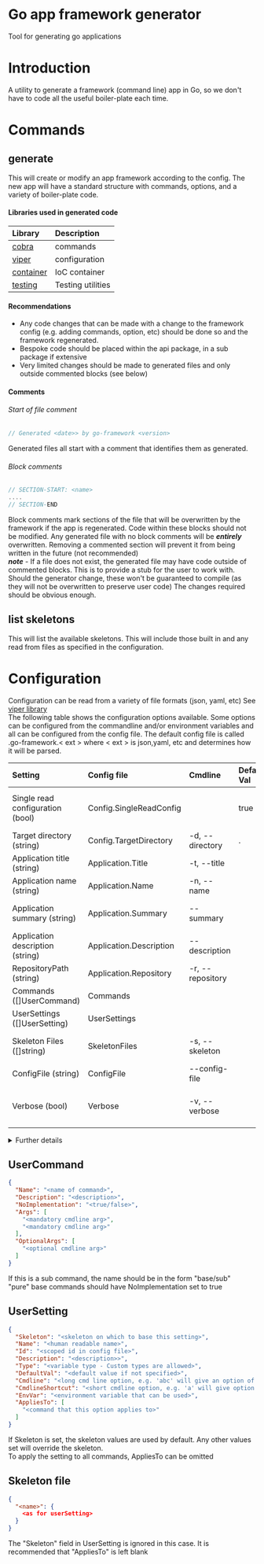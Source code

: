 [comment]: <> ( Generated 2021-06-24 14:50:11 by go-framework v1.21.1 )

# Go app framework generator

Tool for generating go applications

# Introduction

A utility to generate a framework (command line) app in Go, so we don't have to code all the useful boiler-plate each time.

# Commands

## generate

This will create or modify an app framework according to the config. The new app will have a standard structure with commands, options, and a variety of
boiler-plate code.<br>
#### Libraries used in generated code

| Library | Description |
| :------ | :---------- |
| [cobra](https://github.com/spf13/cobra) | commands |
| [viper](https://github.com/spf13/viper) | configuration |
| [container](https://github.com/atrico-go/container) | IoC container |
| [testing](https://github.com/atrico-go/testing) | Testing utilities |

#### Recommendations

* Any code changes that can be made with a change to the framework config (e.g. adding commands, option, etc) should be done so and the framework regenerated.
* Bespoke code should be placed within the api package, in a sub package if extensive
* Very limited changes should be made to generated files and only outside commented blocks (see below)

#### Comments

###### Start of file comment

```go
// Generated <date>> by go-framework <version>
```

Generated files all start with a comment that identifies them as generated.

###### Block comments

```go
// SECTION-START: <name>
....
// SECTION-END
```

Block comments mark sections of the file that will be overwritten by the framework if the app is regenerated. Code within these blocks should not be modified.
Any generated file with no block comments will be ***entirely*** overwritten. Removing a commented section will prevent it from being written in the future (not
recommended)<br>
***note*** - If a file does not exist, the generated file may have code outside of commented blocks.  This is to provide a stub for the user to work with.  Should the generator change, these won't be guaranteed to compile (as they will not be overwritten to preserve user code)  The changes required should be obvious enough.

## list skeletons

This will list the available skeletons. This will include those built in and any read from files as specified in the configuration.

# Configuration

Configuration can be read from a variety of file formats (json, yaml, etc) See [viper library](https://github.com/spf13/viper)
<br>
The following table shows the configuration options available. Some options can be configured from the commandline and/or environment variables and all can be
configured from the config file. The default config file is called .go-framework.< ext > where < ext > is json,yaml, etc and determines how it will be parsed.

[comment]: <> ( SECTION-START: ConfigTable )

| Setting | Config file | Cmdline | Default Val | Applies to | Description |
| :------ | :---------- | :------ | :---------- | :--------- | :---------- |
| Single read configuration (bool) | Config.SingleReadConfig |  | true | generate | Configuration is only read once (at startup) |
| Target directory (string) | Config.TargetDirectory | -d, --directory | . | generate | Target directory |
| Application title (string) | Application.Title | -t, --title |  | generate | Name of application |
| Application name (string) | Application.Name | -n, --name |  | generate | Name of application |
| Application summary (string) | Application.Summary | --summary |  | generate | Summary description of application |
| Application description (string) | Application.Description | --description |  | generate | Description of application |
| RepositoryPath (string) | Application.Repository | -r, --repository |  | generate | Path to repository |
| Commands ([]UserCommand) | Commands |  |  | generate | Commands to add |
| UserSettings ([]UserSetting) | UserSettings |  |  | generate | Settings to add |
| Skeleton Files ([]string) | SkeletonFiles | -s, --skeleton |  | generate, list/skeletons | File(s) with skeleton definitions |
| ConfigFile (string) | ConfigFile | --config-file |  | all | Alternate config file |
| Verbose (bool) | Verbose | -v, --verbose |  | all | Generate more detailed output |

<details>
  <summary>Further details</summary>
Config file ids with a dot can be "scoped"<br>
e.g. "a.b.c" can be added to config file as:<br>

### yaml

```yaml
a:
  b:
    c: "value"
```

### json

```json
{
  "a": {
    "b": {
      "c": "value"
    }
  }
}
```

</details>

[comment]: <> ( SECTION-END )

## UserCommand

```json
{
  "Name": "<name of command>",
  "Description": "<description>",
  "NoImplementation": "<true/false>",
  "Args": [
    "<mandatory cmdline arg>",
    "<mandatory cmdline arg>"
  ],
  "OptionalArgs": [
    "<optional cmdline arg>"
  ]
}
```

If this is a sub command, the name should be in the form "base/sub"<br>
"pure" base commands should have NoImplementation set to true

## UserSetting

```json
{
  "Skeleton": "<skeleton on which to base this setting>",
  "Name": "<human readable name>",
  "Id": "<scoped id in config file>",
  "Description": "<description>>",
  "Type": "<variable type - Custom types are allowed>",
  "DefaultVal": "<default value if not specified>",
  "Cmdline": "<long cmd line option, e.g. 'abc' will give an option of '--abc'>",
  "CmdlineShortcut": "<short cmdline option, e.g. 'a' will give option '-a'>",
  "EnvVar": "<environment variable that can be used>",
  "AppliesTo": [
    "<command that this option applies to>"
  ]
}
```

If Skeleton is set, the skeleton values are used by default. Any other values set will override the skeleton.<br>
To apply the setting to all commands, AppliesTo can be omitted

## Skeleton file

```json
{
  "<name>": {
    <as for userSetting>
  }
}
```

The "Skeleton" field in UserSetting is ignored in this case. It is recommended that "AppliesTo" is left blank

